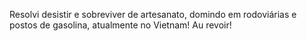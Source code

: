 Resolvi desistir e sobreviver de artesanato, domindo em rodoviárias e postos de gasolina, atualmente no Vietnam! Au revoir!